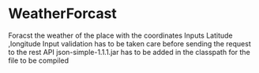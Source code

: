 # WeatherForcast
Foracst the weather of the place with the coordinates
Inputs Latitude ,longitude
Input validation has to be taken care before sending the request to the rest API
json-simple-1.1.1.jar has to be added in the classpath for the file to be compiled 
